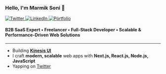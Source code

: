 ### Hello, I'm Marmik Soni 👋

<a href="https://www.twitter.com/marmiksoni11" target="_blank">
  <img src="https://img.shields.io/twitter/follow/marmiksoni11?style=social" alt="Twitter">
</a>
<a href="https://www.linkedin.com/in/marmiksoni11" target="_blank">
  <img src="https://img.shields.io/badge/LinkedIn-%230077B5.svg?&style=flat-square&logo=linkedin&logoColor=white" alt="LinkedIn">
</a>
<a href="https://marmik-portfolio.vercel.app" target="_blank">
  <img src="https://img.shields.io/badge/Portfolio-%238B5CF6.svg?&style=flat-square&logo=person&logoColor=white" alt="Portfolio">
</a>

#### B2B SaaS Expert • Freelancer • Full-Stack Developer • Scalable & Performance-Driven Web Solutions  

---

- Building **[Kinesis UI](https://kinesisui.com)**  
- I craft **modern, scalable** web apps with **Next.js, React.js, Node.js, JavaScript**  
- Yapping on [Twitter](https://twitter.com/marmiksoni11)  
